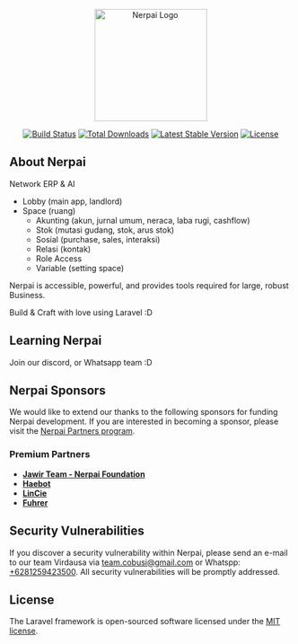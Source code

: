 <p align="center"><a href="https://nerpai.space" target="_blank"><img src="https://app.nerpai.space/svg/hehe.svg" width="200" alt="Nerpai Logo"></a></p>

<p align="center">
<a href="https://github.com/laravel/framework/actions"><img src="https://github.com/laravel/framework/workflows/tests/badge.svg" alt="Build Status"></a>
<a href="https://packagist.org/packages/laravel/framework"><img src="https://img.shields.io/packagist/dt/laravel/framework" alt="Total Downloads"></a>
<a href="https://packagist.org/packages/laravel/framework"><img src="https://img.shields.io/packagist/v/laravel/framework" alt="Latest Stable Version"></a>
<a href="https://packagist.org/packages/laravel/framework"><img src="https://img.shields.io/packagist/l/laravel/framework" alt="License"></a>
</p>

## About Nerpai

Network ERP & AI

* Lobby (main app, landlord)
* Space (ruang)
    * Akunting (akun, jurnal umum, neraca, laba rugi, cashflow)
    * Stok (mutasi gudang, stok, arus stok)
    * Sosial (purchase, sales, interaksi)
    * Relasi (kontak)
    * Role Access
    * Variable (setting space)

Nerpai is accessible, powerful, and provides tools required for large, robust Business. 

Build & Craft with love using Laravel :D


## Learning Nerpai

Join our discord, or Whatsapp team :D



## Nerpai Sponsors

We would like to extend our thanks to the following sponsors for funding Nerpai development. If you are interested in becoming a sponsor, please visit the [Nerpai Partners program](https://partners.nerpai.space).


### Premium Partners

- **[Jawir Team - Nerpai Foundation](https://nerpai.space/)**
- **[Haebot](https://haebot.com)**
- **[LinCie](https://link.lincie.me)**
- **[Fuhrer](https://maps.app.goo.gl/sc1ybXHuELae5tF87)**



## Security Vulnerabilities

If you discover a security vulnerability within Nerpai, please send an e-mail to our team Virdausa via [team.cobusi@gmail.com](mailto:team.cobusi@gmail.com) or Whatspp: [+6281259423500](https://wa.me/6281259423500). All security vulnerabilities will be promptly addressed.

## License

The Laravel framework is open-sourced software licensed under the [MIT license](https://opensource.org/licenses/MIT).
